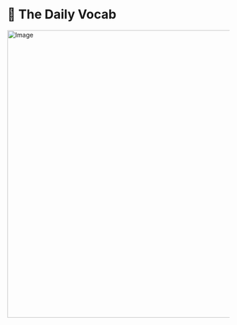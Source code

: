 # 📔 The Daily Vocab 

<img width="1342" height="651" alt="Image" src="https://github.com/user-attachments/assets/15a611b7-2ae7-4c03-9886-e890f63a4e73" />
